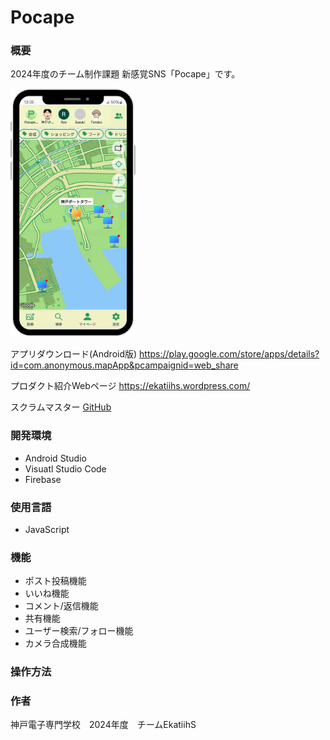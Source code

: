# Pocape

### 概要
2024年度のチーム制作課題
新感覚SNS「Pocape」です。

<img width="200" alt="Linebot1" src="https://github.com/KAZ02/Portfolio/blob/main/Team%20Works/4thGrade_Pocape/images/AppImage.jpeg">

アプリダウンロード(Android版)
https://play.google.com/store/apps/details?id=com.anonymous.mapApp&pcampaignid=web_share

プロダクト紹介Webページ
<https://ekatiihs.wordpress.com/>

スクラムマスター [GitHub](https://github.com/KAZ02)

### 開発環境
- Android Studio
- Visuatl Studio Code
- Firebase

### 使用言語
- JavaScript

### 機能
- ポスト投稿機能
- いいね機能
- コメント/返信機能
- 共有機能
- ユーザー検索/フォロー機能
- カメラ合成機能

### 操作方法

### 作者
神戸電子専門学校　2024年度　チームEkatiihS
